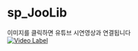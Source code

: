 # sp_JooLib

이미지를 클릭하면 유튜브 시연영상과 연결됩니다
<br>
[![Video Label](http://img.youtube.com/vi/kXjXn7fin-g/0.jpg)](https://youtu.be/kXjXn7fin-g)
